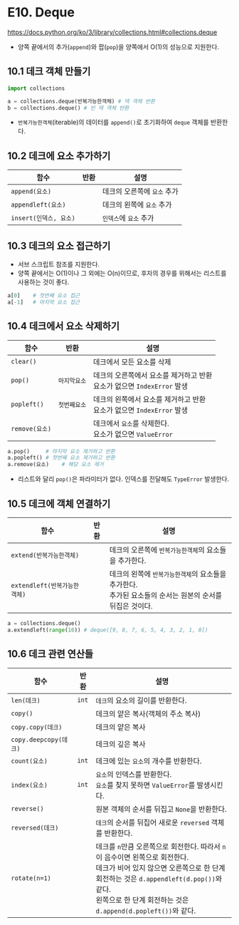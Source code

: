 # E10. Deque

https://docs.python.org/ko/3/library/collections.html#collections.deque



- 양쪽 끝에서의 추가(`append`)와 팝(`pop`)을 양쪽에서 O(1)의 성능으로 지원한다.



## 10.1 데크 객체 만들기

```python
import collections

a = collections.deque(반복가능한객체) # 덱 객체 반환
b = collections.deque() # 빈 덱 객체 반환
```

- `반복가능한객체`(iterable)의 데이터를 `append()`로 초기화하여 `deque` 객체를 반환한다.



## 10.2 데크에 요소 추가하기

| 함수                   | 반환 | 설명                        |
| ---------------------- | ---- | --------------------------- |
| `append(요소)`         |      | 데크의 오른쪽에 `요소` 추가 |
| `appendleft(요소)`     |      | 데크의 왼쪽에 `요소` 추가   |
| `insert(인덱스, 요소)` |      | `인덱스`에 `요소` 추가      |



## 10.3 데크의 요소 접근하기

- 서브 스크립트 참조를 지원한다.
- 양쪽 끝에서는 O(1)이나 그 외에는 O(n)이므로, 후자의 경우를 위해서는 리스트를 사용하는 것이 좋다.

```python
a[0]	# 첫번째 요소 접근
a[-1]	# 마지막 요소 접근
```



## 10.4 데크에서 요소 삭제하기

| 함수           | 반환         | 설명                                                         |
| -------------- | ------------ | ------------------------------------------------------------ |
| `clear()`      |              | 데크에서 모든 요소를 삭제                                    |
| `pop()`        | `마지막요소` | 데크의 오른쪽에서 요소를 제거하고 반환<br />요소가 없으면 `IndexError` 발생 |
| `popleft()`    | `첫번째요소` | 데크의 왼쪽에서 요소를 제거하고 반환<br />요소가 없으면 `IndexError` 발생 |
| `remove(요소)` |              | 데크에서 `요소`를 삭제한다.<br />요소가 없으면 `ValueError`  |

```python
a.pop()		# 마지막 요소 제거하고 반환
a.popleft()	# 첫번째 요소 제거하고 반환
a.remove(요소)	# 해당 요소 제거
```

- 리스트와 달리 `pop()`은 파라미터가 없다. 인덱스를 전달해도 `TypeError` 발생한다.



## 10.5 데크에 객체 연결하기

| 함수                         | 반환 | 설명                                                         |
| ---------------------------- | ---- | ------------------------------------------------------------ |
| `extend(반복가능한객체)`     |      | 데크의 오른쪽에 `반복가능한객체`의 요소들을 추가한다.        |
| `extendleft(반복가능한객체)` |      | 데크의 왼쪽에 `반복가능한객체`의 요소들을 추가한다.<br />추가된 요소들의 순서는 원본의 순서를 뒤집은 것이다. |

```python
a = collections.deque()
a.extendleft(range(10))	# deque([9, 8, 7, 6, 5, 4, 3, 2, 1, 0])
```



## 10.6 데크 관련 연산들

| 함수                  | 반환  | 설명                                                         |
| --------------------- | ----- | ------------------------------------------------------------ |
| `len(데크)`           | `int` | `데크`의 요소의 길이를 반환한다.                             |
| `copy()`              |       | 데크의 얕은 복사(객체의 주소 복사)                           |
| `copy.copy(데크)`     |       | 데크의 얕은 복사                                             |
| `copy.deepcopy(데크)` |       | 데크의 깊은 복사                                             |
| `count(요소)`         | `int` | 데크에 있는 `요소`의 개수를 반환한다.                        |
| `index(요소)`         | `int` | `요소`의 인덱스를 반환한다.<br />`요소`를 찾지 못하면 `ValueError`를 발생시킨다. |
| `reverse()`           |       | 원본 객체의 순서를 뒤집고 `None`을 반환한다.                 |
| `reversed(데크)`      |       | `데크`의 순서를 뒤집어 새로운 `reversed` 객체를 반환한다.    |
| `rotate(n=1)`         |       | 데크를 `n`만큼 오른쪽으로 회전한다. 따라서 `n`이 음수이면 왼쪽으로 회전한다.<br />데크가 비어 있지 않으면 오른쪽으로 한 단계 회전하는 것은 `d.appendleft(d.pop())`와 같다.<br />왼쪽으로 한 단계 회전하는 것은 `d.append(d.popleft())`와 같다. |

